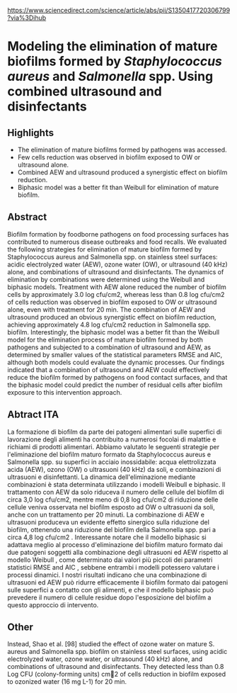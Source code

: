 ---
---

https://www.sciencedirect.com/science/article/abs/pii/S1350417720306799?via%3Dihub

# Modeling the elimination of mature biofilms formed by _Staphylococcus aureus_ and _Salmonella_ spp. Using combined ultrasound and disinfectants

## Highlights

- The elimination of mature biofilms formed by pathogens was accessed.
- Few cells reduction was observed in biofilm exposed to OW or ultrasound alone.
- Combined AEW and ultrasound produced a synergistic effect on biofilm reduction.
- Biphasic model was a better fit than Weibull for elimination of mature biofilm.

## Abstract

Biofilm formation by foodborne pathogens on food processing surfaces has contributed to numerous disease outbreaks and food recalls. We evaluated the following strategies for elimination of mature biofilm formed by Staphylococcus aureus and Salmonella spp. on stainless steel surfaces: acidic electrolyzed water (AEW), ozone water (OW), or ultrasound (40 kHz) alone, and combinations of ultrasound and disinfectants. The dynamics of elimination by combinations were determined using the Weibull and biphasic models. Treatment with AEW alone reduced the number of biofilm cells by approximately 3.0 log cfu/cm2, whereas less than 0.8 log cfu/cm2 of cells reduction was observed in biofilm exposed to OW or ultrasound alone, even with treatment for 20 min. The combination of AEW and ultrasound produced an obvious synergistic effect on biofilm reduction, achieving approximately 4.8 log cfu/cm2 reduction in Salmonella spp. biofilm. Interestingly, the biphasic model was a better fit than the Weibull model for the elimination process of mature biofilm formed by both pathogens and subjected to a combination of ultrasound and AEW, as determined by smaller values of the statistical parameters RMSE and AIC, although both models could evaluate the dynamic processes. Our findings indicated that a combination of ultrasound and AEW could effectively reduce the biofilm formed by pathogens on food contact surfaces, and that the biphasic model could predict the number of residual cells after biofilm exposure to this intervention approach.

## Abtract ITA

La formazione di biofilm da parte dei patogeni alimentari sulle superfici di lavorazione degli alimenti ha contribuito a numerosi focolai di malattie e richiami di prodotti alimentari. Abbiamo valutato le seguenti strategie per l'eliminazione del biofilm maturo formato da Staphylococcus aureus e Salmonella spp. su superfici in acciaio inossidabile: acqua elettrolizzata acida (AEW), ozono (OW) o ultrasuoni (40 kHz) da soli, e combinazioni di ultrasuoni e disinfettanti. La dinamica dell'eliminazione mediante combinazioni è stata determinata utilizzando i modelli Weibull e biphasic. Il trattamento con AEW da solo riduceva il numero delle cellule del biofilm di circa 3,0 log cfu/cm2, mentre meno di 0,8 log cfu/cm2 di riduzione delle cellule veniva osservata nel biofilm esposto ad OW o ultrasuoni da soli, anche con un trattamento per 20 minuti. La combinazione di AEW e ultrasuoni produceva un evidente effetto sinergico sulla riduzione del biofilm, ottenendo una riduzione del biofilm della Salmonella spp. pari a circa 4,8 log cfu/cm2 . Interessante notare che il modello biphasic si adattava meglio al processo d'eliminazione del biofilm maturo formato dai due patogeni soggetti alla combinazione degli ultrasuoni ed AEW rispetto al modello Weibull , come determinato dai valori più piccoli dei parametri statistici RMSE and AIC , sebbene entrambi i modelli potessero valutare i processi dinamici. I nostri risultati indicano che una combinazione di ultrasuoni ed AEW può ridurre efficacemente il biofilm formato dai patogeni sulle superfici a contatto con gli alimenti, e che il modello biphasic può prevedere il numero di cellule residue dopo l'esposizione del biofilm a questo approccio di intervento.

## Other

Instead, Shao et al. [98] studied the effect of ozone water on mature S. aureus and
Salmonella spp. biofilm on stainless steel surfaces, using acidic electrolyzed water, ozone water,
or ultrasound (40 kHz) alone, and combinations of ultrasound and disinfectants. They
detected less than 0.8 Log CFU (colony-forming units) cm􀀀2 of cells reduction in biofilm
exposed to ozonized water (16 mg L-1) for 20 min.